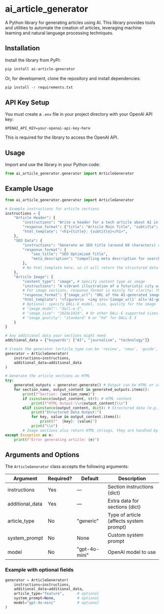 # ai_article_generator

A Python library for generating articles using AI. This library provides tools and utilities to automate the creation of articles, leveraging machine learning and natural language processing techniques.

## Installation

Install the library from PyPI:

```bash
pip install ai-article-generator
```

Or, for development, clone the repository and install dependencies:

```bash
pip install -r requirements.txt
```

## API Key Setup

You must create a `.env` file in your project directory with your OpenAI API key:

```
OPENAI_API_KEY=your-openai-api-key-here
```

This is required for the library to access the OpenAI API.

## Usage

Import and use the library in your Python code:

```python
from ai_article_generator.generator import ArticleGenerator
```

## Example Usage

```python
from ai_article_generator.generator import ArticleGenerator

# Example instructions for article sections
instructions = {
    "Article Header": {
        "instructions": "Write a header for a tech article about AI in journalism.",
        "response_format": {"title": "Article Main Title", "subtitle": "Catchy Subtitle"},
        "html_template": "<h1>{title}: {subtitle}</h1>",
    },
    "SEO Data": {
        "instructions": "Generate an SEO title (around 60 characters) and meta description (around 155 characters) for an article about AI in journalism.",
        "response_format": {
            "seo_title": "SEO Optimized Title",
            "meta_description": "Compelling meta description for search engines",
        },
        # No html_template here, so it will return the structured data as a dictionary
    },
    "Article Image": {
        "content_type": "image", # Specify content type as image
        "instructions": "A vibrant illustration of a futuristic city with flying cars and holographic billboards, in a synthwave art style.", # This is the image prompt
        # For image sections, response_format is mainly for clarity; the actual data passed to html_template is {"image_url": ...}
        "response_format": {"image_url": "URL of the AI-generated image"},
        "html_template": "<figure>\n  <img src='{image_url}' alt='AI-generated image for the article' style='max-width:100%; height:auto;' />\n  <figcaption style='text-align:center; font-style:italic; color:#555;'>A vivid, AI-generated illustration.</figcaption>\n</figure>",
        # Optional: specify DALL·E model, size, quality for the image
        # "image_model": "dall-e-3",
        # "image_size": "1024x1024", # Or other DALL·E supported sizes like "1792x1024", "1024x1792"
        # "image_quality": "standard" # or "hd" for DALL·E 3
    }
}

# Any additional data your sections might need
additional_data = {"keywords": ["AI", "journalism", "technology"]}

# Create the generator (article_type can be 'review', 'news', 'guide', 'feature', or 'generic')
generator = ArticleGenerator(
    instructions=instructions,
    additional_data=additional_data
)

# Generate the article sections as HTML
try:
    generated_outputs = generator.generate() # Output can be HTML or structured data
    for section_name, output_content in generated_outputs.items():
        print(f"Section: {section_name}")
        if isinstance(output_content, str): # HTML content
            print(f"HTML Output:\\n{output_content}\\n")
        elif isinstance(output_content, dict): # Structured data (e.g., SEO)
            print("Structured Data Output:")
            for key, value in output_content.items():
                print(f"  {key}: {value}")
            print("\\n")
        # Image sections also return HTML strings, they are handled by the isinstance(str) check above
except Exception as e:
    print(f"Error generating article: {e}")
```

## Arguments and Options

The `ArticleGenerator` class accepts the following arguments:

| Argument         | Required? | Default         | Description                                 |
|------------------|-----------|-----------------|---------------------------------------------|
| instructions     | Yes       | —               | Section instructions (dict)                 |
| additional_data  | Yes       | —               | Extra data for sections (dict)              |
| article_type     | No        | "generic"       | Type of article (affects system prompt)     |
| system_prompt    | No        | None            | Custom system prompt                        |
| model            | No        | "gpt-4o-mini"   | OpenAI model to use                         |

### Example with optional fields

```python
generator = ArticleGenerator(
    instructions=instructions,
    additional_data=additional_data,
    article_type="feature",      # optional
    system_prompt=None,          # optional
    model="gpt-4o-mini"          # optional
)
```
